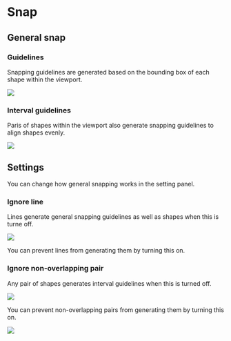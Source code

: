 # Snap

## General snap

### Guidelines
Snapping guidelines are generated based on the bounding box of each shape within the viewport.

![](/assets/setting-snap-general-guideline.png)

### Interval guidelines
Paris of shapes within the viewport also generate snapping guidelines to align shapes evenly.

![](/assets/setting-snap-general-interval.png)

## Settings
You can change how general snapping works in the setting panel.

### Ignore line
Lines generate general snapping guidelines as well as shapes when this is turne off.

![](/assets/setting-general-snap-line-off.png)

You can prevent lines from generating them by turning this on.

### Ignore non-overlapping pair
Any pair of shapes generates interval guidelines when this is turned off.

![](/assets/setting-general-snap-pair-off.png)

You can prevent non-overlapping pairs from generating them by turning this on.

![](/assets/setting-general-snap-pair-on.png)

